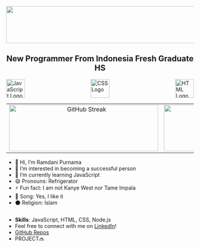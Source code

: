 <div align="center">
  <img src="https://readme-typing-svg.demolab.com/?font=Times+New+Roman&weight=800&size=48&duration=4000&pause=1000&color=F39C12&background=00000000&center=true&vCenter=true&width=1500&height=100&lines=Assalamu'alaikum;Welcome+To+My+GitHub+Profiles!+" alt="Typing SVG" width="1500" height="100" />
</div>

<h2 align="center">New Programmer From Indonesia Fresh Graduate HS</h2>

<div style="display: flex; justify-content: space-between;">
  <img src="https://upload.wikimedia.org/wikipedia/commons/6/6a/JavaScript-logo.png" alt="JavaScript Logo" width="50"/>
  <img src="https://upload.wikimedia.org/wikipedia/commons/d/d5/CSS3_logo_and_wordmark.svg" alt="CSS Logo" width="50"/>
  <img src="https://upload.wikimedia.org/wikipedia/commons/6/61/HTML5_logo_and_wordmark.svg" alt="HTML Logo" width="50"/>
</div>
</p>

<table>
  <tr>
    <!-- Gambar di Kiri -->
    <td align="center" width="50%">
      <img src="https://streak-stats.demolab.com?user=Ramdani%20&theme=iceberg&hide_border=true" alt="GitHub Streak" width="400" height="125" />
    </td>
    <!-- Gambar di Kanan -->
    <td align="center" width="50%">
      <img src="https://github-readme-stats.vercel.app/api/top-langs/?username=Ramdaniprnm&theme=gotham&show_icons=true&hide_border=true&layout=compact" alt="Top Languages" width="400" height="125" />
    </td>
  </tr>
</table>

- 👋 Hi, I’m Ramdani Purnama
- 👀 I’m interested in becoming a successful person
- 🌱 I’m currently learning JavaScript
- 😄 Pronouns: Refrigerator 
- ⚡ Fun fact: I am not Kanye West nor Tame Impala
- 🎵 Song: Yes, I like it
- 🌑 Religion: Islam

##

- **Skills**: JavaScript, HTML, CSS, Node.js
- Feel free to connect with me on [LinkedIn](https://www.linkedin.com/in/ramdani-purnama-9312b8312/?trk=opento_sprofile_pfeditor)!
- [GitHub Repos](https://github.com/ramdaniprnm)
- PROJECT🔜
<!---
ramdanipurnama/ramdani is a Human Being, This is My Overview repository 
--->
